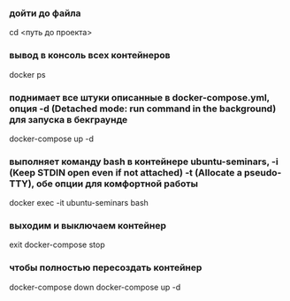 ### дойти до файла
cd <путь до проекта>

### вывод в консоль всех контейнеров
docker ps

### поднимает все штуки описанные в docker-compose.yml, опция -d (Detached mode: run command in the background) для запуска в бекграунде
docker-compose up -d

### выполняет команду bash в контейнере ubuntu-seminars, -i (Keep STDIN open even if not attached) -t (Allocate a pseudo-TTY), обе опции для комфортной работы  
docker exec -it ubuntu-seminars bash

### выходим и выключаем контейнер
exit
docker-compose stop

### чтобы полностью пересоздать контейнер
docker-compose down
docker-compose up -d
